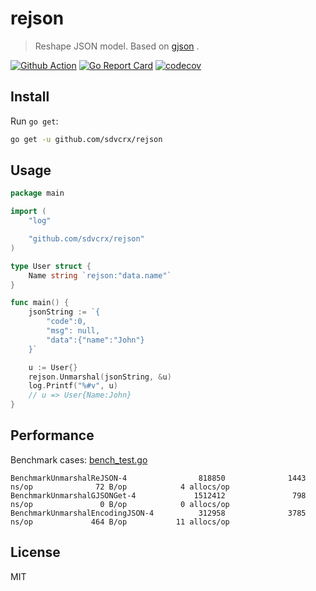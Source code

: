 # rejson

> Reshape JSON model. Based on [gjson](https://github.com/tidwall/gjson) .

[![Github Action](https://github.com/sdvcrx/rejson/workflows/Go/badge.svg)](https://github.com/sdvcrx/rejson/actions)
[![Go Report Card](https://goreportcard.com/badge/github.com/sdvcrx/rejson)](https://goreportcard.com/report/github.com/sdvcrx/rejson)
[![codecov](https://codecov.io/gh/sdvcrx/rejson/branch/master/graph/badge.svg?token=WJVJ0WRX3C)](https://codecov.io/gh/sdvcrx/rejson)

## Install

Run `go get`:

```sh
go get -u github.com/sdvcrx/rejson
```

## Usage

```go
package main

import (
	"log"

	"github.com/sdvcrx/rejson"
)

type User struct {
	Name string `rejson:"data.name"`
}

func main() {
	jsonString := `{
		"code":0,
		"msg": null,
		"data":{"name":"John"}
	}`

	u := User{}
	rejson.Unmarshal(jsonString, &u)
	log.Printf("%#v", u)
	// u => User{Name:John}
}
```

## Performance

Benchmark cases: [bench_test.go](https://github.com/sdvcrx/rejson/blob/master/bench_test.go)

```
BenchmarkUnmarshalReJSON-4                818850              1443 ns/op              72 B/op            4 allocs/op
BenchmarkUnmarshalGJSONGet-4             1512412               798 ns/op               0 B/op            0 allocs/op
BenchmarkUnmarshalEncodingJSON-4          312958              3785 ns/op             464 B/op           11 allocs/op
```

## License

MIT
